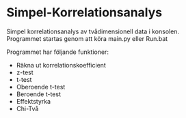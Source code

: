 # Simpel-Korrelationsanalys
Simpel korrelationsanalys av tvådimensionell data i konsolen.  
Programmet startas genom att köra main.py eller Run.bat  
  
Programmet har följande funktioner:  
- Räkna ut korrelationskoefficient  
- z-test  
- t-test  
- Oberoende t-test  
- Beroende t-test
- Effektstyrka
- Chi-Två
